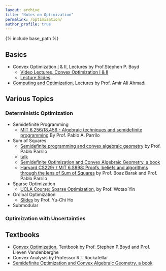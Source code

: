 ```yaml
---
layout: archive
title: "Notes on Optimization"
permalink: /optimization/
author_profile: true
---
```


{% include base_path %}

## Basics
- Convex Optimization [I](http://stanford.edu/class/ee364a/index.html) & II, Lectures by Prof.Stephen P. Boyd
	- [Video Lectures, Convex Optimization I & II](https://www.youtube.com/playlist?list=PL3D9A62846A129C47)
    - [Lecture Slides](http://stanford.edu/class/ee364a/lectures.html)
- [Computing and Optimization](http://aaa.princeton.edu/orf363), Lectures by Prof. Amir Ali Ahmadi.


## Various Topics
### Deterministic Optimization
- Semidefinite Programming
	- [MIT 6.256/18.456 - Algebraic techniques and semidefinite programming](https://learning-modules.mit.edu/materials/index.html?uuid=/course/6/sp19/6.256#materials) By Prof. Pablo A. Parrilo
- Sum of Squares 
	- [Semidefinite programming and convex algebraic geometry](http://www.mit.edu/~parrilo/pubs/talkfiles/FoCM.pdf) by Prof. Pablo Parrilo
	- [talk](http://www.mit.edu/~parrilo/pubs/talkfiles/Eckman.pdf)
	- [Semidefinite Optimization and Convex Algebraic Geometry, a book](http://www.mit.edu/~parrilo/sdocag/)
	- [Harvard CS229r / MIT 6.S898: Proofs, beliefs and algorithms through the lens of Sum of Squares](https://www.boazbarak.org/sos/) by Prof. Boaz Barak and Prof. Pablo Parrilo 
- Sparse Optimization
	- [UCLA Course: Sparse Optimization](http://www.math.ucla.edu/~wotaoyin/summer2013/), by Prof. Wotao Yin
- Ordinal Optimization
    - [Slides](http://people.seas.harvard.edu/~ho/DEDS/OO/OOTOC.html) by Prof. Yu-Chi Ho
- Submodular

### Optimization with Uncertainties


## Textbooks
- [Convex Optimization](http://web.stanford.edu/~boyd/cvxbook/bv_cvxbook.pdf), Textbook by Prof. Stephen P.Boyd and Prof. Lieven Vandenberghe
- Convex Analysis by Professor R.T.Rockafellar
- [Semidefinite Optimization and Convex Algebraic Geometry, a book](http://www.mit.edu/~parrilo/sdocag/)